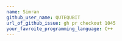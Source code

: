 ```yaml
---
name: Simran
github_user_name: QUTEQUBIT
url_of_github_issue: gh pr checkout 1045
your_favroite_programming_language: C++
---
```

